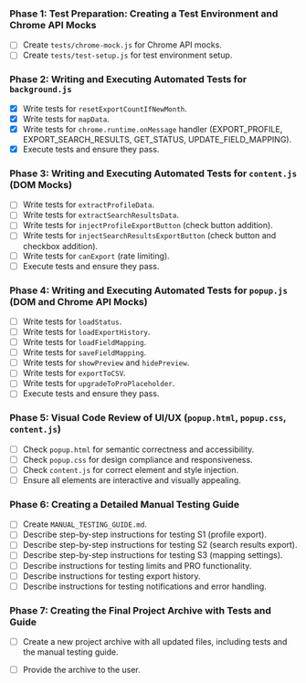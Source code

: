 ### Phase 1: Test Preparation: Creating a Test Environment and Chrome API Mocks
- [ ] Create `tests/chrome-mock.js` for Chrome API mocks.
- [ ] Create `tests/test-setup.js` for test environment setup.

### Phase 2: Writing and Executing Automated Tests for `background.js`
- [x] Write tests for `resetExportCountIfNewMonth`.
- [x] Write tests for `mapData`.
- [x] Write tests for `chrome.runtime.onMessage` handler (EXPORT_PROFILE, EXPORT_SEARCH_RESULTS, GET_STATUS, UPDATE_FIELD_MAPPING).
- [x] Execute tests and ensure they pass.

### Phase 3: Writing and Executing Automated Tests for `content.js` (DOM Mocks)
- [ ] Write tests for `extractProfileData`.
- [ ] Write tests for `extractSearchResultsData`.
- [ ] Write tests for `injectProfileExportButton` (check button addition).
- [ ] Write tests for `injectSearchResultsExportButton` (check button and checkbox addition).
- [ ] Write tests for `canExport` (rate limiting).
- [ ] Execute tests and ensure they pass.

### Phase 4: Writing and Executing Automated Tests for `popup.js` (DOM and Chrome API Mocks)
- [ ] Write tests for `loadStatus`.
- [ ] Write tests for `loadExportHistory`.
- [ ] Write tests for `loadFieldMapping`.
- [ ] Write tests for `saveFieldMapping`.
- [ ] Write tests for `showPreview` and `hidePreview`.
- [ ] Write tests for `exportToCSV`.
- [ ] Write tests for `upgradeToProPlaceholder`.
- [ ] Execute tests and ensure they pass.

### Phase 5: Visual Code Review of UI/UX (`popup.html`, `popup.css`, `content.js`)
- [ ] Check `popup.html` for semantic correctness and accessibility.
- [ ] Check `popup.css` for design compliance and responsiveness.
- [ ] Check `content.js` for correct element and style injection.
- [ ] Ensure all elements are interactive and visually appealing.

### Phase 6: Creating a Detailed Manual Testing Guide
- [ ] Create `MANUAL_TESTING_GUIDE.md`.
- [ ] Describe step-by-step instructions for testing S1 (profile export).
- [ ] Describe step-by-step instructions for testing S2 (search results export).
- [ ] Describe step-by-step instructions for testing S3 (mapping settings).
- [ ] Describe instructions for testing limits and PRO functionality.
- [ ] Describe instructions for testing export history.
- [ ] Describe instructions for testing notifications and error handling.

### Phase 7: Creating the Final Project Archive with Tests and Guide
- [ ] Create a new project archive with all updated files, including tests and the manual testing guide.
- [ ] Provide the archive to the user.

